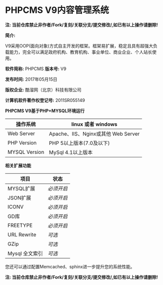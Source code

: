 # PHPCMS V9内容管理系统 
**注: 当前仓库禁止非作者/Fork/复刻/关联分支/提交修改/,如已有以上操作请删除!**

**简介:**

V9采用OOP(面向对象)方式自主开发的框架。框架易扩展，稳定且具有超强大负载能力，完全可以满足政府机构、教育机构、事业单位、商业企业、个人站长使用。

**软件简称:** PHPCMS **版本号:** V9

**发布时间:** 2017年05月15日

**版权企业:** 酷溜网（北京）科技有限公司

**计算机软件著作权登记号:** 2011SR055149

**PHPCMS V9基于PHP+MYSQL环境运行**

| 操作系统      | linux 或者 windows                  |
| ------------- | ----------------------------------- |
| Web Server    | Apache、IIS、Nginx或其他 Web Server |
| PHP Version   | PHP 5以上版本(7.0及以下)            |
| MYSQL Version | MySql 4.1以上版本                   |

**相关扩展功能**

| 项目           | 状态       |
| -------------- | ---------- |
| MYSQL扩展      | *必须开启* |
| JSON扩展       | *必须开启* |
| ICONV          | *必须开启* |
| GD库           | *必须开启* |
| FREETYPE       | *必须开启* |
| URL Rewrite    | *可选*     |
| GZip           | *可选*     |
| Mysql 全文索引 | *可选*     |

您还可以通过配置Memcached、sphinx进一步提升您的系统性能。

**注: 当前仓库禁止非作者/Fork/复刻/关联分支/提交修改/,如已有以上操作请删除!**
